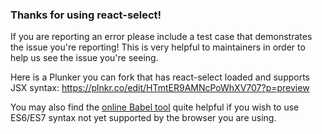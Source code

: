 ### Thanks for using react-select!

If you are reporting an error please include a test case that demonstrates the issue you're reporting!
This is very helpful to maintainers in order to help us see the issue you're seeing.

Here is a Plunker you can fork that has react-select loaded and supports JSX syntax:
https://plnkr.co/edit/HTmtER9AMNcPoWhXV707?p=preview

You may also find the [online Babel tool](https://babeljs.io/repl/) quite helpful if you wish to use ES6/ES7 syntax not yet supported by the browser you are using.
